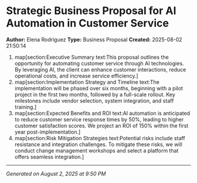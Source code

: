 # Strategic Business Proposal for AI Automation in Customer Service

**Author:** Elena Rodriguez
**Type:** Business Proposal
**Created:** 2025-08-02 21:50:14

1. map[section:Executive Summary text:This proposal outlines the opportunity for automating customer service through AI technologies. By leveraging AI, the client can enhance customer interactions, reduce operational costs, and increase service efficiency.]
2. map[section:Implementation Strategy and Timeline text:The implementation will be phased over six months, beginning with a pilot project in the first two months, followed by a full-scale rollout. Key milestones include vendor selection, system integration, and staff training.]
3. map[section:Expected Benefits and ROI text:AI automation is anticipated to reduce customer service response times by 50%, leading to higher customer satisfaction scores. We project an ROI of 150% within the first year post-implementation.]
4. map[section:Risk Mitigation Strategies text:Potential risks include staff resistance and integration challenges. To mitigate these risks, we will conduct change management workshops and select a platform that offers seamless integration.]

---
*Generated on August 2, 2025 at 9:50 PM*